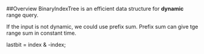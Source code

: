 ##Overview
BinaryIndexTree is an efficient data structure for **dynamic** range query.

If the input is not dynamic, we could use prefix sum. Prefix sum can give tge range sum in constant time.

lastbit = index & -index;
